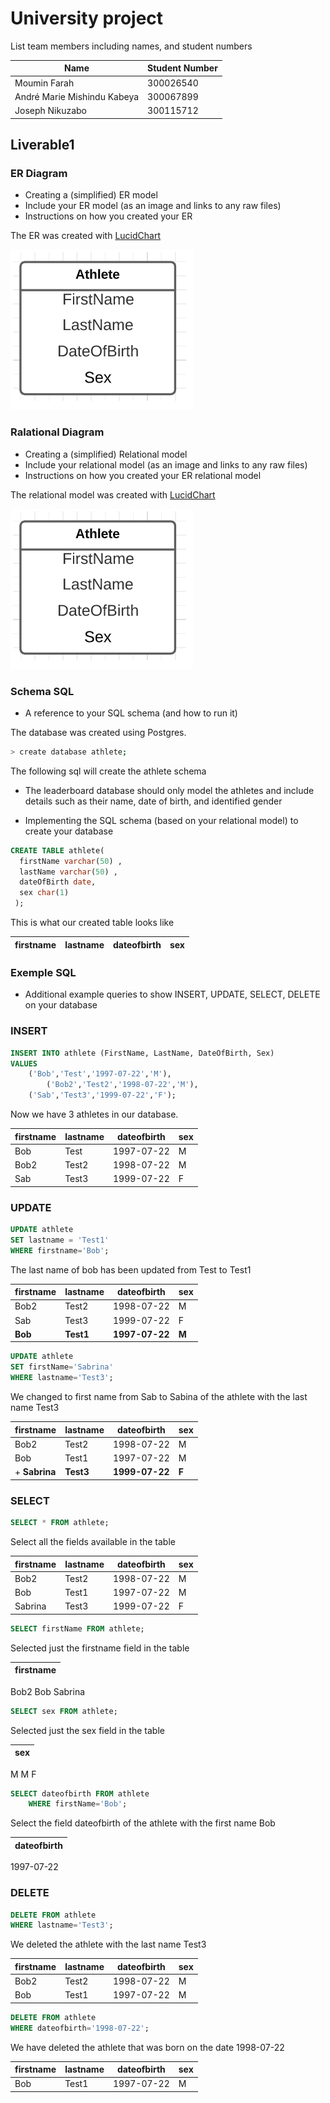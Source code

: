 # University project

List team members including names, and student numbers

| **Name** | **Student Number** |
| ---| --- |
| Moumin Farah | 300026540 |
| André Marie Mishindu Kabeya | 300067899 |
| Joseph Nikuzabo | 300115712 |


## Liverable1


### ER Diagram

- Creating a (simplified) ER model
- Include your ER model (as an image and links to any raw files)
- Instructions on how you created your ER

The ER was created with [LucidChart](https://lucid.app)

![](Images/ER_model.png)



### Ralational Diagram

- Creating a (simplified) Relational model
- Include your relational model (as an image and links to any raw files)
- Instructions on how you created your ER relational model

The relational model was created with [LucidChart](https://lucid.app)

![](Images/Relational_model.png)




### Schema SQL

- A reference to your SQL schema (and how to run it)


The database was created using Postgres. 
```bash
> create database athlete;
```


The following sql will create the athlete schema

- The leaderboard database should only model the athletes and include details such as their name, date of birth,
and identified gender

- Implementing the SQL schema (based on your relational model) to create your database


```sql
CREATE TABLE athlete(
  firstName varchar(50) ,
  lastName varchar(50) ,
  dateOfBirth date,
  sex char(1)
 );
```

This is what our created table looks like 

 firstname | lastname | dateofbirth | sex
-----------|----------|-------------|-----




### Exemple SQL

- Additional example queries to show INSERT, UPDATE, SELECT, DELETE on your database

### INSERT


```sql
INSERT INTO athlete (FirstName, LastName, DateOfBirth, Sex)
VALUES
	('Bob','Test','1997-07-22','M'),
        ('Bob2','Test2','1998-07-22','M'),
	('Sab','Test3','1999-07-22','F');
```

Now we have 3 athletes in our database.

 firstname | lastname | dateofbirth | sex
-----------|----------|-------------|-----
 Bob       | Test     | 1997-07-22  | M
 Bob2      | Test2    | 1998-07-22  | M
 Sab       | Test3    | 1999-07-22  | F



### UPDATE


```sql
UPDATE athlete
SET lastname = 'Test1'
WHERE firstname='Bob';
```

The last name of bob has been updated from Test to Test1

 firstname | lastname | dateofbirth | sex
-----------|----------|-------------|-----
 Bob2      | Test2    | 1998-07-22  | M
 Sab       | Test3    | 1999-07-22  | F
 **Bob**       | **Test1**    | **1997-07-22**  | **M**




```sql
UPDATE athlete
SET firstName='Sabrina'
WHERE lastname='Test3';
```
We changed to first name from Sab to Sabina of the athlete with the last name Test3

 firstname | lastname | dateofbirth | sex
-----------|----------|-------------|-----
 Bob2      | Test2    | 1998-07-22  | M
 Bob       | Test1    | 1997-07-22  | M
 + **Sabrina**   | **Test3**    | **1999-07-22**  | **F**


### SELECT


```sql
SELECT * FROM athlete;
```
Select all the fields available in the table

 firstname | lastname | dateofbirth | sex
-----------|----------|-------------|-----
 Bob2      | Test2    | 1998-07-22  | M
 Bob       | Test1    | 1997-07-22  | M
 Sabrina   | Test3    | 1999-07-22  | F




```sql
SELECT firstName FROM athlete;
```
Selected just the firstname field in the table

 |firstname|
|----------|
 Bob2
 Bob
 Sabrina



```sql
SELECT sex FROM athlete;
```

Selected just the sex field in the table 

 |sex|
|-----|
 M
 M
 F


```sql
SELECT dateofbirth FROM athlete 
    WHERE firstName='Bob';
```

Select the field dateofbirth  of the athlete with the first name Bob

|dateofbirth|
|-------------|
 1997-07-22



### DELETE


```sql
DELETE FROM athlete
WHERE lastname='Test3';
```

We deleted the athlete with the last name Test3

 firstname | lastname | dateofbirth | sex
-----------|----------|-------------|-----
 Bob2      | Test2    | 1998-07-22  | M
 Bob       | Test1    | 1997-07-22  | M



```sql
DELETE FROM athlete
WHERE dateofbirth='1998-07-22';
```

We have deleted the athlete that was born on the date 1998-07-22

 firstname | lastname | dateofbirth | sex
-----------|----------|-------------|-----
 Bob       | Test1    | 1997-07-22  | M
